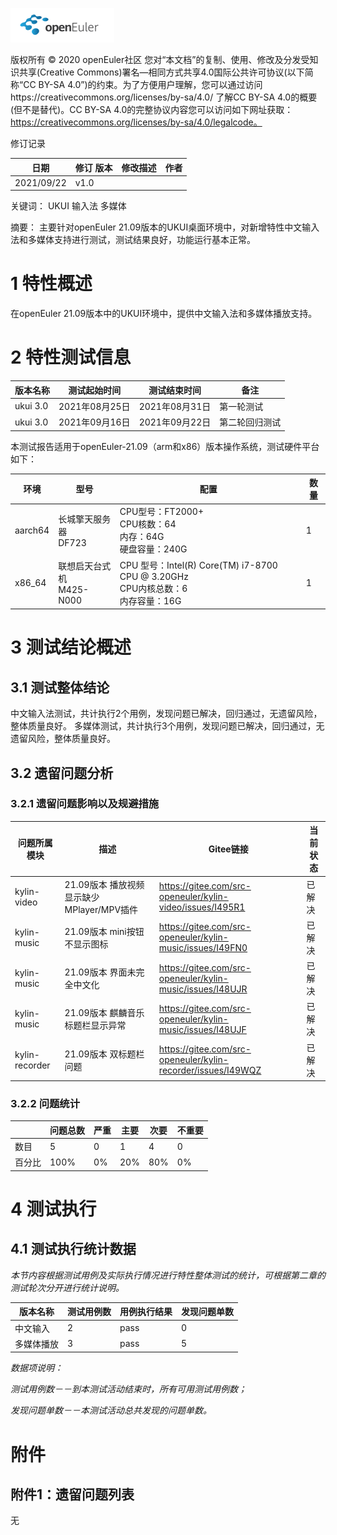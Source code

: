 ![openEuler ico](../../images/openEuler.png)

版权所有 © 2020  openEuler社区
 您对“本文档”的复制、使用、修改及分发受知识共享(Creative Commons)署名—相同方式共享4.0国际公共许可协议(以下简称“CC BY-SA 4.0”)的约束。为了方便用户理解，您可以通过访问https://creativecommons.org/licenses/by-sa/4.0/ 了解CC BY-SA 4.0的概要 (但不是替代)。CC BY-SA 4.0的完整协议内容您可以访问如下网址获取：https://creativecommons.org/licenses/by-sa/4.0/legalcode。

修订记录

| 日期 | 修订   版本 | 修改描述 | 作者 |
| ---- | ----------- | -------- | ---- |
| 2021/09/22     |     v1.0        |          |      |

 关键词： 
UKUI 输入法  多媒体
 

摘要：
主要针对openEuler 21.09版本的UKUI桌面环境中，对新增特性中文输入法和多媒体支持进行测试，测试结果良好，功能运行基本正常。
 
# 1     特性概述

在openEuler 21.09版本中的UKUI环境中，提供中文输入法和多媒体播放支持。

# 2     特性测试信息

| 版本名称 | 测试起始时间      | 测试结束时间      | 备注 |
| -------- | ------------- | ------------- | -------- |
| ukui 3.0 | 2021年08月25日 | 2021年08月31日 | 第一轮测试 |
| ukui 3.0 | 2021年09月16日 | 2021年09月22日 | 第二轮回归测试 |

本测试报告适用于openEuler-21.09（arm和x86）版本操作系统，测试硬件平台如下：

| 环境    | 型号                    | 配置                                                           | 数量 |
| ------- | ----------------------- | -------------------------------------------------------------- | ---- |
| aarch64 | 长城擎天服务器<br>DF723 | CPU型号：FT2000+<br>CPU核数：64<br>内存：64G<br>硬盘容量：240G | 1    |
| x86_64 | 联想启天台式机<br>M425-N000 | CPU 型号：Intel(R) Core(TM) i7-8700 CPU @ 3.20GHz<br>CPU内核总数：6<br>内存容量：16G | 1    |

# 3     测试结论概述

## 3.1   测试整体结论

中文输入法测试，共计执行2个用例，发现问题已解决，回归通过，无遗留风险，整体质量良好。
多媒体测试，共计执行3个用例，发现问题已解决，回归通过，无遗留风险，整体质量良好。

## 3.2   遗留问题分析

### 3.2.1 遗留问题影响以及规避措施

|问题所属模块| 描述 | Gitee链接|当前状态|
| ------------ | ------ | ---- | ------ |
| kylin-video | 21.09版本 播放视频显示缺少MPlayer/MPV插件 | https://gitee.com/src-openeuler/kylin-video/issues/I495R1 | 已解决 |
| kylin-music | 21.09版本 mini按钮不显示图标 | https://gitee.com/src-openeuler/kylin-music/issues/I49FN0 | 已解决 |
| kylin-music | 21.09版本 界面未完全中文化 | https://gitee.com/src-openeuler/kylin-music/issues/I48UJR | 已解决 |
| kylin-music | 21.09版本 麒麟音乐标题栏显示异常 | https://gitee.com/src-openeuler/kylin-music/issues/I48UJF | 已解决 |
| kylin-recorder | 21.09版本 双标题栏问题 | https://gitee.com/src-openeuler/kylin-recorder/issues/I49WQZ | 已解决 |

### 3.2.2 问题统计

|        | 问题总数 | 严重 | 主要 | 次要 | 不重要 |
| ------ | -------- | ---- | ---- | ---- | ------ |
| 数目   |     5     |   0   |   1   |  4    |    0    |
| 百分比 |     100%     |  0%    |  20%    |    80%  |    0%    |

# 4     测试执行

## 4.1   测试执行统计数据

*本节内容根据测试用例及实际执行情况进行特性整体测试的统计，可根据第二章的测试轮次分开进行统计说明。*

| 版本名称 | 测试用例数 | 用例执行结果 | 发现问题单数 |
| -------- | ---------- | ------------ | ------------ |
|   中文输入       |      2      |       pass       |     0         |
|   多媒体播放       |     3       |     pass         |    5          |

*数据项说明：*

*测试用例数－－到本测试活动结束时，所有可用测试用例数；*

*发现问题单数－－本测试活动总共发现的问题单数。*

# 附件

## 附件1：遗留问题列表
无

 



 

 
